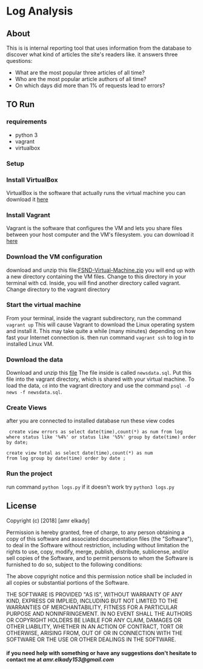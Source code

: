 # Log Analysis

## About
This is is internal reporting tool that uses information from the database to discover what kind of articles the site's readers like.
it answers three questions:
* What are the most popular three articles of all time?
* Who are the most popular article authors of all time?
* On which days did more than 1% of requests lead to errors?
## TO Run
### requirements
* python 3 
* vagrant
* virtualbox

### Setup

### Install VirtualBox

VirtualBox is the software that actually runs the virtual machine
you can download it [here](https://www.virtualbox.org/wiki/Download_Old_Builds_5_1)

### Install Vagrant

Vagrant is the software that configures the VM and lets you share files between your host computer and the VM's filesystem.
you can download it [here](https://www.vagrantup.com/downloads.html)

### Download the VM configuration

download and unzip this file:[FSND-Virtual-Machine.zip](https://s3.amazonaws.com/video.udacity-data.com/topher/2018/April/5acfbfa3_fsnd-virtual-machine/fsnd-virtual-machine.zip)
you will end up with a new directory containing the VM files. Change to this directory in your terminal with cd. Inside, you will find another directory called vagrant. Change directory to the vagrant directory

### Start the virtual machine

From your terminal, inside the vagrant subdirectory, run the command
`vagrant up`
This will cause Vagrant to download the Linux operating system and install it. This may take quite a while (many minutes) depending on how fast your Internet connection is.
then run command
`vagrant ssh`
to log in to installed Linux VM.

### Download the data

Download and unzip this [file](https://d17h27t6h515a5.cloudfront.net/topher/2016/August/57b5f748_newsdata/newsdata.zip)
The file inside is called `newsdata.sql`. Put this file into the vagrant directory, which is shared with your virtual machine.
To load the data, `cd` into the vagrant directory and use the command `psql -d news -f newsdata.sql`.

### Create Views

after you are connected to installed database run these view codes
```
 create view errors as select date(time),count(*) as num from log
where status like '%4%' or status like '%5%' group by date(time) order by date;
```
```
create view total as select date(time),count(*) as num 
from log group by date(time) order by date ;
```

### Run the project 

run command `python logs.py`
if it doesn't work try `python3 logs.py`

## License

Copyright (c) [2018] [amr elkady]

Permission is hereby granted, free of charge, to any person obtaining a copy
of this software and associated documentation files (the "Software"), to deal
in the Software without restriction, including without limitation the rights
to use, copy, modify, merge, publish, distribute, sublicense, and/or sell
copies of the Software, and to permit persons to whom the Software is
furnished to do so, subject to the following conditions:

The above copyright notice and this permission notice shall be included in all
copies or substantial portions of the Software.

THE SOFTWARE IS PROVIDED "AS IS", WITHOUT WARRANTY OF ANY KIND, EXPRESS OR
IMPLIED, INCLUDING BUT NOT LIMITED TO THE WARRANTIES OF MERCHANTABILITY,
FITNESS FOR A PARTICULAR PURPOSE AND NONINFRINGEMENT. IN NO EVENT SHALL THE
AUTHORS OR COPYRIGHT HOLDERS BE LIABLE FOR ANY CLAIM, DAMAGES OR OTHER
LIABILITY, WHETHER IN AN ACTION OF CONTRACT, TORT OR OTHERWISE, ARISING FROM,
OUT OF OR IN CONNECTION WITH THE SOFTWARE OR THE USE OR OTHER DEALINGS IN THE
SOFTWARE.

#### if you need help with something or have any suggestions don't hesitate to contact me at _amr.elkady153@gmail.com_
